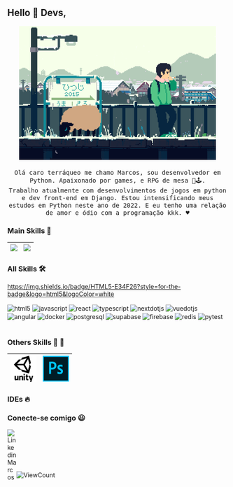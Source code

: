 
## Hello :wave: Devs, 

<p align="center">
  <img src="https://raw.githubusercontent.com/DSVILLA/DSVILLA/main/img/887ee110713134ef2a35ee2a85b8bc4a.gif" width=450>
  <br><br>
  <samp>Olá caro terráqueo me chamo Marcos, sou desenvolvedor em Python. Apaixonado por games, e RPG de mesa 👻🕹️. <br>Trabalho atualmente com desenvolvimentos de jogos em python e dev front-end em Django. Estou intensificando meus estudos em Python neste ano de 2022. E eu tenho uma relação de amor e ódio com a programação kkk. ♥️

  </samp>
</p>


### Main Skills :rocket:
|<img src="https://raw.githack.com/marcospyy/marcospyy/main/img/python.png" width=60> | <img src="https://raw.githubusercontent.com/marcospyy/marcospyy/main/img/sharp.svg" width=60> |
|:---:|:---:|



### All Skills :hammer_and_wrench:

https://img.shields.io/badge/HTML5-E34F26?style=for-the-badge&logo=html5&logoColor=white

<div style="display: inline_block">

  <img align="center" alt="html5" src="https://img.shields.io/badge/HTML5-E34F26?style=for-the-badge&logo=html5&logoColor=white" />
  <img align="center" alt="javascript" src="https://img.shields.io/badge/JAVASCRIPT-F7DF1E?style=for-the-badge&logo=javascript&logoColor=black" />
  <img align="center" alt="react" src="https://img.shields.io/badge/REACT-61DAFB?style=for-the-badge&logo=react&logoColor=black" />
  <img align="center" alt="typescript" src="https://img.shields.io/badge/TypeScript-3178C6?style=for-the-badge&logo=typescript&logoColor=white" />
  <img align="center" alt="nextdotjs" src="https://img.shields.io/badge/NEXT%20JS-000000?style=for-the-badge&logo=nextdotjs&logoColor=white" />
  <img align="center" alt="vuedotjs" src="https://img.shields.io/badge/VUEJS-4FC08D?style=for-the-badge&logo=vuedotjs&logoColor=black" />
  <img align="center" alt="angular" src="https://img.shields.io/badge/ANGULAR-0F0F11?style=for-the-badge&logo=angular&logoColor=WHITE" />
  <img align="center" alt="docker" src="https://img.shields.io/badge/DOCKER-2496ED?style=for-the-badge&logo=docker&logoColor=black" />
  <img align="center" alt="postgresql" src="https://img.shields.io/badge/PostgreSQL-4169E1?style=for-the-badge&logo=postgresql&logoColor=white" />
  <img align="center" alt="supabase" src="https://img.shields.io/badge/SUPABASE-3FCF8E?style=for-the-badge&logo=supabase&logoColor=black" />
  <img align="center" alt="firebase" src="https://img.shields.io/badge/FIRE%20BASE-FF7139?style=for-the-badge&logo=firebase&logoColor=white" />
  <img align="center" alt="redis" src="https://img.shields.io/badge/Redis-FF4438?style=for-the-badge&logo=redis&logoColor=white" />
  <img align="center" alt="pytest" src="https://img.shields.io/badge/Pytest-0A9EDC?style=for-the-badge&logo=pytest&logoColor=white" />

  </div><br/>



### Others Skills :dart: :diving_mask:
| <img src="https://raw.githubusercontent.com/DSVILLA/DSVILLA/main/img/unity-icon-1.jpg" width=60> | <img src="https://raw.githubusercontent.com/DSVILLA/DSVILLA/main/img/615px-Photoshop_CC_icon.png" width=60> |
|:---:|:---:|



### IDEs :fire:



### Conecte-se comigo :smiley:
<!-- <a href="https://facebook.com/marcosmasiri">
  <img align="left" alt="Marcos Facebook" width="21px" src="https://raw.githubusercontent.com/FortAwesome/Font-Awesome/master/svgs/brands/facebook.svg" />
</a>
<a href="https://instagram.com/marcosmasiri">
  <img align="left" alt="Instagram Marcos" width="21px" src="https://raw.githubusercontent.com/FortAwesome/Font-Awesome/master/svgs/brands/instagram-square.svg" />
</a> -->
<a href="https://www.linkedin.com/in/marcossousa93/">
  <img align="left" alt="Linkedin Marcos" width="21px" src="https://raw.githubusercontent.com/FortAwesome/Font-Awesome/master/svgs/brands/linkedin.svg" />
</a>
<!-- <a href="https://dev.to/dsvilla">
  <img align="left" alt="DEV Marcos" width="21px" src="https://raw.githubusercontent.com/FortAwesome/Font-Awesome/master/svgs/brands/dev.svg" />
</a> -->
<a href="">
  <img align="left" alt="" width="21px" src="" />
</a><br/><br/>
<p align="center">
</p>
<br/><br/>


 
<!--  ![visitors](https://visitor-badge.glitch.me/badge?page_id=DSVILLA//DSVILLA) -->

![ViewCount](https://views.whatilearened.today/views/github/DSVILLA/views.svg)
